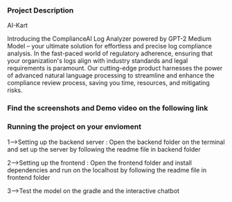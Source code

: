 ### Project Description

AI-Kart

Introducing the ComplianceAI Log Analyzer powered by GPT-2 Medium Model – your ultimate solution for effortless and precise log compliance analysis. In the fast-paced world of regulatory adherence, ensuring that your organization's logs align with industry standards and legal requirements is paramount. Our cutting-edge product harnesses the power of advanced natural language processing to streamline and enhance the compliance review process, saving you time, resources, and mitigating risks.

### Find the screenshots and Demo video on the following link



### Running the project on your envioment

1-->Setting up the backend server :  Open the backend folder on the terminal and set up the server by following the readme file in backend folder

2-->Setting up the frontend : Open the frontend folder and install dependencies and run on the localhost by following the readme file in frontend folder

3-->Test the model on the gradle and the interactive chatbot

